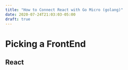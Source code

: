 ```yaml
---
title: "How to Connect React with Go Micro (golang)"
date: 2020-07-24T21:03:03-05:00
draft: true
---
```


# Picking a FrontEnd

## React
